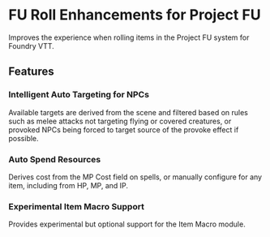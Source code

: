 ﻿# FU Roll Enhancements for Project FU
Improves the experience when rolling items in the Project FU system for Foundry VTT.
## Features
### Intelligent Auto Targeting for NPCs
Available targets are derived from the scene and filtered based on rules such as melee attacks not targeting flying or covered creatures, or provoked NPCs being forced to target source of the provoke effect if possible.
### Auto Spend Resources
Derives cost from the MP Cost field on spells, or manually configure for any item, including from HP, MP, and IP.
### Experimental Item Macro Support
Provides experimental but optional support for the Item Macro module.
